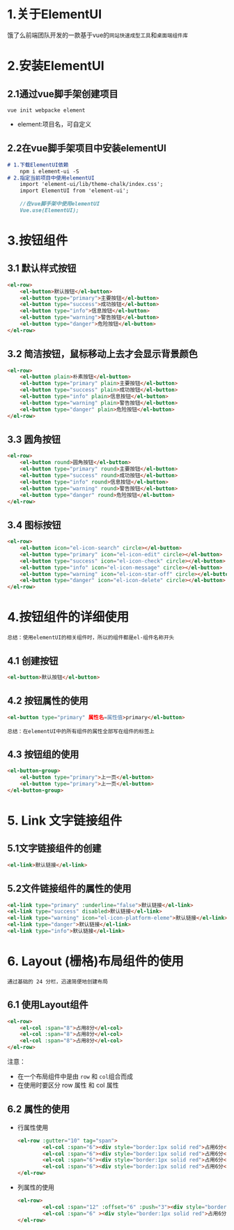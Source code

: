 # 1.关于ElementUI

饿了么前端团队开发的一款基于vue的`网站快速成型工具`和`桌面端组件库`

# 2.安装ElementUI

## 2.1通过vue脚手架创建项目

```shell
vue init webpacke element
```

- element:项目名，可自定义

## 2.2在vue脚手架项目中安装elementUI

```markdown
# 1.下载ElementUI依赖
	npm i element-ui -S
# 2.指定当前项目中使用elementUI
	import 'element-ui/lib/theme-chalk/index.css';
	import ElementUI from 'element-ui';
	
	//在vue脚手架中使用elementUI
	Vue.use(ElementUI);
```

# 3.按钮组件

## 3.1 默认样式按钮

```html
<el-row>
    <el-button>默认按钮</el-button>
    <el-button type="primary">主要按钮</el-button>
    <el-button type="success">成功按钮</el-button>
    <el-button type="info">信息按钮</el-button>
    <el-button type="warning">警告按钮</el-button>
    <el-button type="danger">危险按钮</el-button>
</el-row>
```

##  3.2 简洁按钮，鼠标移动上去才会显示背景颜色

```html
<el-row>
    <el-button plain>朴素按钮</el-button>
    <el-button type="primary" plain>主要按钮</el-button>
    <el-button type="success" plain>成功按钮</el-button>
    <el-button type="info" plain>信息按钮</el-button>
    <el-button type="warning" plain>警告按钮</el-button>
    <el-button type="danger" plain>危险按钮</el-button>
</el-row>
```
## 3.3 圆角按钮

```html
<el-row>
    <el-button round>圆角按钮</el-button>
    <el-button type="primary" round>主要按钮</el-button>
    <el-button type="success" round>成功按钮</el-button>
    <el-button type="info" round>信息按钮</el-button>
    <el-button type="warning" round>警告按钮</el-button>
    <el-button type="danger" round>危险按钮</el-button>
</el-row>
```

## 3.4 图标按钮

```html
<el-row>
    <el-button icon="el-icon-search" circle></el-button>
    <el-button type="primary" icon="el-icon-edit" circle></el-button>
    <el-button type="success" icon="el-icon-check" circle></el-button>
    <el-button type="info" icon="el-icon-message" circle></el-button>
    <el-button type="warning" icon="el-icon-star-off" circle></el-button>
    <el-button type="danger" icon="el-icon-delete" circle></el-button>
</el-row>
```

# 4.按钮组件的详细使用

`总结：使用elementUI的相关组件时，所以的组件都是el-组件名称开头`

## 4.1 创建按钮

```html
<el-button>默认按钮</el-button>
```

## 4.2 按钮属性的使用

```html
<el-button type="primary" 属性名=属性值>primary</el-button>
```

`总结：在elementUI中的所有组件的属性全部写在组件的标签上`

## 4.3 按钮组的使用

```html
<el-button-group>
    <el-button type="primary">上一页</el-button>
    <el-button type="primary">上一页</el-button>
</el-button-group>
```

# 5. Link 文字链接组件

## 5.1文字链接组件的创建

```html
<el-link>默认链接</el-link>
```

## 5.2文件链接组件的属性的使用

```html
<el-link type="primary" :underline="false">默认链接</el-link>
<el-link type="success" disabled>默认链接</el-link>
<el-link type="warning" icon="el-icon-platform-eleme">默认链接</el-link>
<el-link type="danger">默认链接</el-link>
<el-link type="info">默认链接</el-link>
```

# 6. Layout (栅格)布局组件的使用

`通过基础的 24 分栏，迅速简便地创建布局`

## 6.1 使用Layout组件

```html
<el-row>
	<el-col :span="8">占用8分</el-col>
    <el-col :span="8">占用8分</el-col>
    <el-col :span="8">占用8分</el-col>
</el-row>
```

注意：

- 在一个布局组件中是由 `row` 和 `col`组合而成
- 在使用时要区分 row 属性 和 col 属性

## 6.2 属性的使用

- 行属性使用

	```html
	<el-row :gutter="10" tag="span">
	        <el-col :span="6"><div style="border:1px solid red">占用6分</div></el-col>
	        <el-col :span="6"><div style="border:1px solid red">占用6分</div></el-col>
	        <el-col :span="6"><div style="border:1px solid red">占用6分</div></el-col>
	        <el-col :span="6"><div style="border:1px solid red">占用6分</div></el-col>
	</el-row>
	```

- 列属性的使用

	```html
	<el-row>
	        <el-col :span="12" :offset="6" :push="3"><div style="border:1px solid red">占用12分</div></el-col>
	        <el-col :span="6" ><div style="border:1px solid red">占用6分</div></el-col>
	</el-row>
	```



